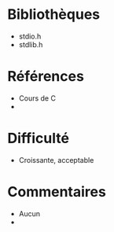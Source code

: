 # Bibliothèques
* stdio.h
* stdlib.h

# Références
* Cours de C
*

# Difficulté
* Croissante, acceptable

# Commentaires
* Aucun
* 

